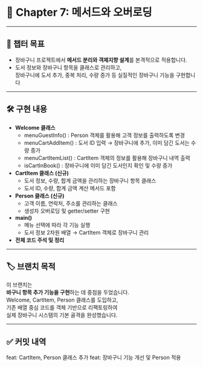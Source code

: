 # 📖 Chapter 7: 메서드와 오버로딩

---

## 📌 챕터 목표

- 장바구니 프로젝트에서 **메서드 분리와 객체지향 설계**를 본격적으로 적용합니다.
- 도서 정보와 장바구니 항목을 클래스로 관리하고,  
  장바구니에 도서 추가, 중복 처리, 수량 증가 등 실질적인 장바구니 기능을 구현합니다

---

## 🛠️ 구현 내용

- **Welcome 클래스**
  - menuGuestInfo() : Person 객체를 활용해 고객 정보를 출력하도록 변경
  - menuCartAddItem() : 도서 ID 입력 → 장바구니에 추가, 이미 담긴 도서는 수량 증가
  - menuCartItemList() : CartItem 객체의 정보를 활용해 장바구니 내역 출력
  - isCartInBook() : 장바구니에 이미 담긴 도서인지 확인 및 수량 증가
- **CartItem 클래스 (신규)**
  - 도서 정보, 수량, 합계 금액을 관리하는 장바구니 항목 클래스
  - 도서 ID, 수량, 합계 금액 계산 메서드 포함
- **Person 클래스 (신규)**
  - 고객 이름, 연락처, 주소를 관리하는 클래스
  - 생성자 오버로딩 및 getter/setter 구현
- **main()**
  - 메뉴 선택에 따라 각 기능 실행
  - 도서 정보 2차원 배열 → CartItem 객체로 장바구니 관리
- **전체 코드 주석 및 정리**

---

## 🏷️ 브랜치 목적

이 브랜치는  
**바구니 항목 추가 기능을 구현**하는 데 중점을 두었습니다.  
Welcome, CartItem, Person 클래스를 도입하고,  
기존 배열 중심 코드를 객체 기반으로 리팩토링하여  
실제 장바구니 시스템의 기본 골격을 완성했습니다.

---

## ✅ 커밋 내역

feat: CartItem, Person 클래스 추가
feat: 장바구니 기능 개선 및 Person 적용
